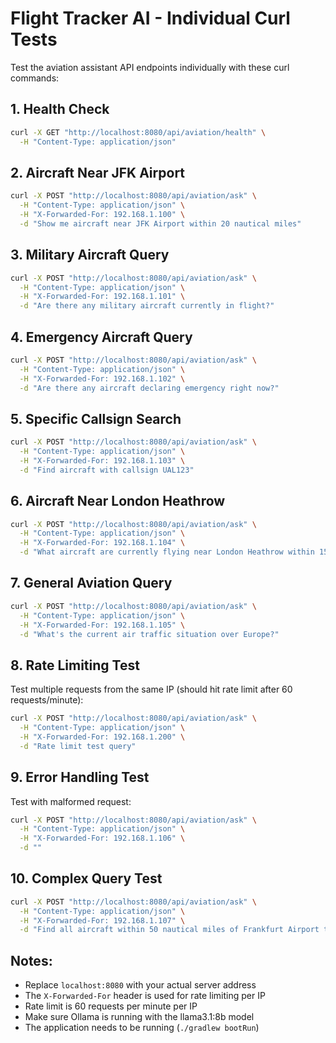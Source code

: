 # Flight Tracker AI - Individual Curl Tests

Test the aviation assistant API endpoints individually with these curl commands:

## 1. Health Check
```bash
curl -X GET "http://localhost:8080/api/aviation/health" \
  -H "Content-Type: application/json"
```

## 2. Aircraft Near JFK Airport
```bash
curl -X POST "http://localhost:8080/api/aviation/ask" \
  -H "Content-Type: application/json" \
  -H "X-Forwarded-For: 192.168.1.100" \
  -d "Show me aircraft near JFK Airport within 20 nautical miles"
```

## 3. Military Aircraft Query
```bash
curl -X POST "http://localhost:8080/api/aviation/ask" \
  -H "Content-Type: application/json" \
  -H "X-Forwarded-For: 192.168.1.101" \
  -d "Are there any military aircraft currently in flight?"
```

## 4. Emergency Aircraft Query
```bash
curl -X POST "http://localhost:8080/api/aviation/ask" \
  -H "Content-Type: application/json" \
  -H "X-Forwarded-For: 192.168.1.102" \
  -d "Are there any aircraft declaring emergency right now?"
```

## 5. Specific Callsign Search
```bash
curl -X POST "http://localhost:8080/api/aviation/ask" \
  -H "Content-Type: application/json" \
  -H "X-Forwarded-For: 192.168.1.103" \
  -d "Find aircraft with callsign UAL123"
```

## 6. Aircraft Near London Heathrow
```bash
curl -X POST "http://localhost:8080/api/aviation/ask" \
  -H "Content-Type: application/json" \
  -H "X-Forwarded-For: 192.168.1.104" \
  -d "What aircraft are currently flying near London Heathrow within 15 nautical miles?"
```

## 7. General Aviation Query
```bash
curl -X POST "http://localhost:8080/api/aviation/ask" \
  -H "Content-Type: application/json" \
  -H "X-Forwarded-For: 192.168.1.105" \
  -d "What's the current air traffic situation over Europe?"
```

## 8. Rate Limiting Test
Test multiple requests from the same IP (should hit rate limit after 60 requests/minute):
```bash
curl -X POST "http://localhost:8080/api/aviation/ask" \
  -H "Content-Type: application/json" \
  -H "X-Forwarded-For: 192.168.1.200" \
  -d "Rate limit test query"
```

## 9. Error Handling Test
Test with malformed request:
```bash
curl -X POST "http://localhost:8080/api/aviation/ask" \
  -H "Content-Type: application/json" \
  -H "X-Forwarded-For: 192.168.1.106" \
  -d ""
```

## 10. Complex Query Test
```bash
curl -X POST "http://localhost:8080/api/aviation/ask" \
  -H "Content-Type: application/json" \
  -H "X-Forwarded-For: 192.168.1.107" \
  -d "Find all aircraft within 50 nautical miles of Frankfurt Airport that are flying above 30,000 feet and tell me about any interesting patterns"
```

## Notes:
- Replace `localhost:8080` with your actual server address
- The `X-Forwarded-For` header is used for rate limiting per IP
- Rate limit is 60 requests per minute per IP
- Make sure Ollama is running with the llama3.1:8b model
- The application needs to be running (`./gradlew bootRun`)